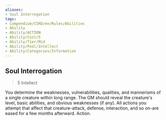 ```yaml
---
aliases:
- Soul Interrogation
tags:
- Compendium/CSRD/en/Rules/Abilities
- Ability
- Ability/ACTION
- Ability/Cost/5
- Ability/Tier/Mid
- Ability/Pool/Intellect
- Ability/Categories/Information
---
```


  
## Soul Interrogation  
>5  Intellect  
  
You determine the weaknesses, vulnerabilities, qualities, and mannerisms of a single creature within long range. The GM should reveal the creature's level, basic abilities, and obvious weaknesses (if any). All actions you attempt that affect that creature-attack, defense, interaction, and so on-are eased for a few months afterward. Action.